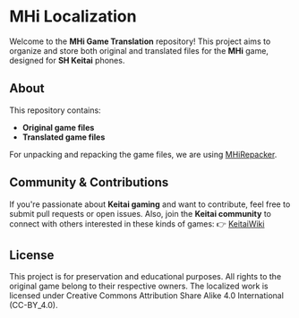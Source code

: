 # MHi Localization

Welcome to the **MHi Game Translation** repository! This project aims to organize and store both original and translated files for the **MHi** game, designed for **SH Keitai** phones.

## About
This repository contains:
- **Original game files**
- **Translated game files**

For unpacking and repacking the game files, we are using [MHiRepacker](https://github.com/Sin365/MHiRepacker).

## Community & Contributions
If you're passionate about **Keitai gaming** and want to contribute, feel free to submit pull requests or open issues. Also, join the **Keitai community** to connect with others interested in these kinds of games:
👉 [KeitaiWiki](https://keitaiwiki.com/wiki/KeitaiWiki)

## License
This project is for preservation and educational purposes. All rights to the original game belong to their respective owners. The localized work is licensed under Creative Commons Attribution Share Alike 4.0 International (CC-BY_4.0).
